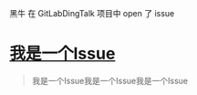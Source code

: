 黑牛 在 GitLabDingTalk 项目中 open 了 issue

# [ 我是一个Issue ](http://gitlab.xxxxxxx.com/server/xyz/GitLabDingTalk/issues/2)

> 我是一个Issue我是一个Issue我是一个Issue


